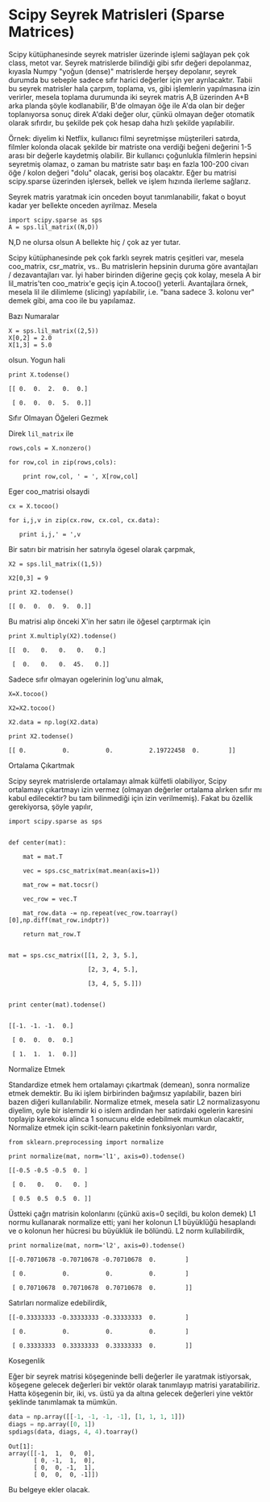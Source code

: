# Scipy Seyrek Matrisleri (Sparse Matrices)

Scipy kütüphanesinde seyrek matrisler üzerinde işlemi sağlayan pek çok
class, metot var. Seyrek matrislerde bilindiği gibi sıfır değeri
depolanmaz, kıyasla Numpy "yoğun (dense)" matrislerde herşey
depolanır, seyrek durumda bu sebeple sadece sıfır harici değerler için
yer ayrılacaktır. Tabii bu seyrek matrisler hala çarpım, toplama, vs,
gibi işlemlerin yapılmasına izin verirler, mesela toplama durumunda
iki seyrek matris A,B üzerinden A+B arka planda şöyle kodlanabilir,
B'de olmayan öğe  ile A'da olan bir değer toplanıyorsa sonuç direk
A'daki değer olur, çünkü olmayan değer otomatik olarak sıfırdır, bu
şekilde pek çok hesap daha hızlı şekilde yapılabilir.

Örnek: diyelim ki Netflix, kullanıcı filmi seyretmişse  müşterileri
satırda, filmler kolonda olacak şekilde bir matriste ona verdiği
beğeni değerini 1-5 arası bir değerle kaydetmiş olabilir. Bir
kullanıcı çoğunlukla filmlerin hepsini seyretmiş olamaz, o zaman bu
matriste satır başı en fazla 100-200 civarı  öğe / kolon değeri "dolu"
olacak, gerisi boş olacaktır. Eğer bu matrisi scipy.sparse üzerinden
işlersek, bellek ve işlem hızında ilerleme sağlarız.

Seyrek matris yaratmak icin onceden boyut tanımlanabilir, fakat o
boyut kadar yer bellekte onceden ayrilmaz.  Mesela

```
import scipy.sparse as sps
A = sps.lil_matrix((N,D)) 
```

N,D ne olursa olsun A bellekte hiç / çok az yer tutar.

Scipy kütüphanesinde pek çok farklı seyrek matris çeşitleri var,
mesela coo_matrix, csr_matrix, vs.. Bu matrislerin hepsinin duruma
göre avantajları / dezavantajları var. İyi haber birinden diğerine
geçiş çok kolay, mesela A bir lil_matris'ten coo_matrix'e geçiş için
A.tocoo() yeterli. Avantajlara örnek, mesela lil ile dilimleme
(slicing) yapılabilir, i.e. "bana sadece 3. kolonu ver" demek gibi,
ama coo ile bu yapılamaz.

Bazı Numaralar

```
X = sps.lil_matrix((2,5))
X[0,2] = 2.0  
X[1,3] = 5.0
```

olsun. Yogun hali

```
print X.todense()
```

```
[[ 0.  0.  2.  0.  0.]

 [ 0.  0.  0.  5.  0.]]
```

Sıfır Olmayan Öğeleri Gezmek 

Direk `lil_matrix` ile

```
rows,cols = X.nonzero()

for row,col in zip(rows,cols):

    print row,col, ' = ', X[row,col]
```

Eger coo_matrisi olsaydi

```
cx = X.tocoo()

for i,j,v in zip(cx.row, cx.col, cx.data):

   print i,j,' = ',v
```

Bir satırı bir matrisin her satırıyla ögesel olarak çarpmak, 

```
X2 = sps.lil_matrix((1,5))

X2[0,3] = 9

print X2.todense()
```

```
[[ 0.  0.  0.  9.  0.]]
```

Bu matrisi alıp önceki X'in her satırı ile öğesel çarptırmak için 

```
print X.multiply(X2).todense()
```

```
[[  0.   0.   0.   0.   0.]

 [  0.   0.   0.  45.   0.]]
```

Sadece sıfır olmayan ogelerinin log'unu almak, 

```
X=X.tocoo()

X2=X2.tocoo()

X2.data = np.log(X2.data)

print X2.todense()
```

```
[[ 0.          0.          0.          2.19722458  0.        ]]
```

Ortalama Çıkartmak

Scipy seyrek matrislerde ortalamayı almak külfetli olabiliyor, Scipy
ortalamayı çıkartmayı izin vermez (olmayan değerler ortalama alırken
sıfır mı kabul edilecektir? bu tam bilinmediği için izin
verilmemiş). Fakat bu özellik gerekiyorsa, şöyle yapılır,

```
import scipy.sparse as sps


def center(mat):

    mat = mat.T

    vec = sps.csc_matrix(mat.mean(axis=1))

    mat_row = mat.tocsr()

    vec_row = vec.T

    mat_row.data -= np.repeat(vec_row.toarray()[0],np.diff(mat_row.indptr))

    return mat_row.T


mat = sps.csc_matrix([[1, 2, 3, 5.],

                      [2, 3, 4, 5.],

                      [3, 4, 5, 5.]])


print center(mat).todense()


[[-1. -1. -1.  0.]

 [ 0.  0.  0.  0.]

 [ 1.  1.  1.  0.]]
```

Normalize Etmek 

Standardize etmek hem ortalamayı çıkartmak (demean), sonra normalize
etmek demektir. Bu iki işlem birbirinden bağımsız yapılabilir, bazen
biri bazen diğeri kullanılabilir. Normalize etmek, mesela satir L2
normalizasyonu diyelim, oyle bir islemdir ki o islem ardindan her
satirdaki ogelerin karesini toplayip karekoku alinca 1 sonucunu elde
edebilmek mumkun olacaktir, Normalize etmek için scikit-learn
paketinin fonksiyonları vardır, 

```
from sklearn.preprocessing import normalize

print normalize(mat, norm='l1', axis=0).todense()
```

```
[[-0.5 -0.5 -0.5  0. ]

 [ 0.   0.   0.   0. ]

 [ 0.5  0.5  0.5  0. ]]
```

Üstteki çağrı matrisin kolonlarını (çünkü axis=0 seçildi, bu kolon
demek) L1 normu kullanarak normalize etti; yani her kolonun L1
büyüklüğü hesaplandı ve o kolonun her hücresi bu büyüklük ile
bölündü. L2 norm kullabilirdik,

```
print normalize(mat, norm='l2', axis=0).todense()
```

```
[[-0.70710678 -0.70710678 -0.70710678  0.        ]

 [ 0.          0.          0.          0.        ]

 [ 0.70710678  0.70710678  0.70710678  0.        ]]
```

Satırları normalize edebilirdik, 

```
[[-0.33333333 -0.33333333 -0.33333333  0.        ]

 [ 0.          0.          0.          0.        ]

 [ 0.33333333  0.33333333  0.33333333  0.        ]]
```

Kosegenlik

Eğer bir seyrek matrisi köşegeninde belli değerler ile yaratmak
istiyorsak, köşegene gelecek değerleri bir vektör olarak tanımlayıp
matrisi yaratabiliriz. Hatta köşegenin bir, iki, vs. üstü ya da altına
gelecek değerleri yine vektör şeklinde tanımlamak ta mümkün.

```python
data = np.array([[-1, -1, -1, -1], [1, 1, 1, 1]])
diags = np.array([0, 1])
spdiags(data, diags, 4, 4).toarray()
```

```text
Out[1]: 
array([[-1,  1,  0,  0],
       [ 0, -1,  1,  0],
       [ 0,  0, -1,  1],
       [ 0,  0,  0, -1]])
```



Bu belgeye ekler olacak. 








